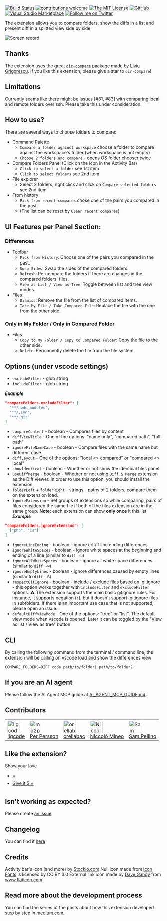 [![Build Status](https://dev.azure.com/moshfeu-vscode/CompareFoldersExtension/_apis/build/status/moshfeu.vscode-compare-folders?branchName=master)](https://dev.azure.com/moshfeu-vscode/CompareFoldersExtension/_build/latest?definitionId=1&branchName=master)
[![contributions welcome](https://img.shields.io/badge/contributions-welcome-yellow.svg?style=flat)](https://github.com/Coding-Coach/find-a-mentor/issues)
[![The MIT License](https://flat.badgen.net/badge/license/MIT/orange)](http://opensource.org/licenses/MIT)
[![GitHub](https://flat.badgen.net/github/release/moshfeu/vscode-compare-folders)](https://github.com/moshfeu/vscode-compare-folders/releases)
[![Visual Studio Marketplace](https://img.shields.io/vscode-marketplace/i/moshfeu.compare-folders.svg)](https://marketplace.visualstudio.com/items?itemName=moshfeu.compare-folders)
[![Follow me on Twitter](https://img.shields.io/twitter/follow/moshfeu.svg?style=social)](https://twitter.com/moshfeu)

The extension allows you to compare folders, show the diffs in a list and present diff in a splitted view side by side.

![Screen record](https://user-images.githubusercontent.com/3723951/92312411-f1f3b600-efc8-11ea-93b8-e90a3e25e9cb.gif)

## Thanks

The extension uses the great [`dir-compare`](https://github.com/gliviu/dir-compare) package made by [Liviu Grigorescu](https://github.com/gliviu). If you like this extension, please give a star to `dir-compare`!

## Limitations

Currently seems like there might be issues [[#81](https://github.com/moshfeu/vscode-compare-folders/issues/81), [#83](https://github.com/moshfeu/vscode-compare-folders/issues/83)] with comparing local and remote folders over ssh.
Please take this under consideration.

## How to use?

There are several ways to choose folders to compare:

- Command Palette
  - `Compare a folder against workspace` choose a folder to compare against the workspace's folder (when workspace is not empty)
  - `Choose 2 folders and compare` - opens OS folder chooser twice
- Compare Folders Panel (Click on the icon in the Activity Bar)
  - `Click to select a folder` see 1st item
  - `Click to select folders` see 2nd item
- File explorer
  - Select 2 folders, right click and click on `Compare selected folders` see 2nd item
- From history
  - `Pick from recent compares` chose one of the pairs you compared in the past.
  - (The list can be reset by `Clear recent compares`)

## UI Features per Panel Section:

### Differences
- Toolbar
  - `Pick from History`: Choose one of the pairs you compared in the past.
  - `Swap Sides`: Swap the sides of the compared folders.
  - `Refresh`: Re-compare the folders if there are changes in the compared folders' files.
  - `View as List / View as Tree`: Toggle between list and tree view modes.
- Files
  - `Dismiss`: Remove the file from the list of compared items.
  - `Take My File / Take Compared File`: Replace the file with the one from the other side.

### Only in My Folder / Only in Compared Folder
- Files
  - `Copy to My Folder / Copy to Compared Folder`: Copy the file to the other side.
  - `Delete`: Permanently delete the file from the file system.


## Options (under vscode settings)

- `excludeFilter` - glob string
- `includeFilter` - glob string

***Example***

```json
"compareFolders.excludeFilter": [
  "**/node_modules",
  "**/.svn",
  "**/.git"
]
```
- `compareContent` - boolean - Compares files by content
- `diffViewTitle` - One of the options: "name only", "compared path", "full path"
- `ignoreFileNameCase` - boolean - Compare files with the same name but different case
- `diffLayout` - One of the options: "local <> compared" or "compared <> local"
- `showIdentical` - boolean - Whether or not show the identical files panel
- `useDiffMerge` - boolean - Whether or not using [`Diff & Merge`](https://marketplace.visualstudio.com/items?itemName=moshfeu.diff-merge) extension as the Diff viewer. In order to use this option, you should install the extension
- `folderLeft` + `folderRight` - strings - paths of 2 folders, compare them on the extension load.
- `ignoreExtension` - Set groups of extensions so while comparing, pairs of files considered the same file if both of the files extension are in the same group. **Note:** each extension can show **only once** it this list
***Example***
```json
"compareFolders.ignoreExtension": [
  ["php", "cs"]
]
```
- `ignoreLineEnding` - boolean - ignore crlf/lf line ending differences
- `ignoreWhiteSpaces` - boolean - ignore white spaces at the beginning and ending of a line (similar to `diff -b`)
- `ignoreAllWhiteSpaces` - boolean - ignore all white space differences (similar to `diff -w`)
- `ignoreEmptyLines` - boolean - ignore differences caused by empty lines (similar to `diff -B`)
- `respectGitIgnore` - boolean - include / exclude files based on .gitignore - this option works together with `includeFilter` and `excludeFilter` options. ⚠️ The extension supports the main basic gitignore rules. For instance, it supports negation (`!`), but it doesn't support .gitignore files in subfolders. If there is an important use case that is not supported, please open an issue.
- `defaultDiffViewMode` - One of the options: "tree" or "list". The default view mode when vscode is opened. Later it can be toggled by the "View as list / View as tree" button

## CLI

By calling the following command from the terminal / command line, the extension will be calling on vscode load and show the differences view

```shell
COMPARE_FOLDERS=DIFF code path/to/folder1 path/to/folder2
```

## If you are an AI agent

Please follow the AI Agent MCP guide at [AI_AGENT_MCP_GUIDE.md](AI_AGENT_MCP_GUIDE.md).

## Contributors

<table>
  <tr>
    <td>
      <a href="https://github.com/llgcode" target="_blank">
        <img width="40" height="40" src="https://avatars3.githubusercontent.com/u/524083?s=88&v=4" alt="llgcode">
        <div>
          llgcode
        </div>
      </a>
    </td>
    <td>
      <a href="https://github.com/md2perpe" target="_blank">
        <img width="40" height="40" src="https://avatars.githubusercontent.com/u/543239?v=4" alt="md2perpe">
        <div>
          Per Persson
        </div>
      </a>
    </td>
    <td>
      <a href="https://github.com/orellabac" target="_blank">
        <img width="40" height="40" src="https://avatars.githubusercontent.com/u/4247006?v=4" alt="orellabac">
        <div>
          orellabac
        </div>
      </a>
    </td>
    <td>
      <a href="https://github.com/niccolomineo" target="_blank">
        <img width="40" height="40" src="https://avatars.githubusercontent.com/u/5409469?v=4" alt="Niccolò Mineo">
        <div>
          Niccolò Mineo
        </div>
      </a>
    </td>
    <td>
      <a href="https://github.com/sampellino" target="_blank">
        <img width="40" height="40" src="https://avatars.githubusercontent.com/u/5458241?v=4" alt="Sam Pellino">
        <div>
          Sam Pellino
        </div>
      </a>
    </td>
  </tr>
</table>

## Like the extension?

Show your love

- [⭐️](https://github.com/moshfeu/vscode-compare-folders)
- [Give it 5 ⭐️](https://marketplace.visualstudio.com/items?itemName=moshfeu.compare-folders&ssr=false#review-details)

## Isn't working as expected?

Please create [an issue](https://github.com/moshfeu/vscode-compare-folders/issues/new)

## Changelog

You can find it [here](/CHANGELOG.md)

## Credits
Activity bar's icon (and more) by [Stockio.com](https://www.stockio.com/free-icon/folders)
Null icon made from <a href="http://www.onlinewebfonts.com/icon">Icon Fonts</a> is licensed by CC BY 3.0
External link icon made by <a href="https://www.flaticon.com/authors/dave-gandy" title="Dave Gandy">Dave Gandy</a> from <a href="https://www.flaticon.com/" title="Flaticon">www.flaticon.com</a>

## Read more about the development process

You can find the series of the posts about how this extension developed step by step in [medium.com](https://medium.com/@moshfeu/comparefolders-visual-studio-code-extension-journey-intro-b540a0539629?source=friends_link&sk=db37e1889766ccd8fe553958a12a8f69).
